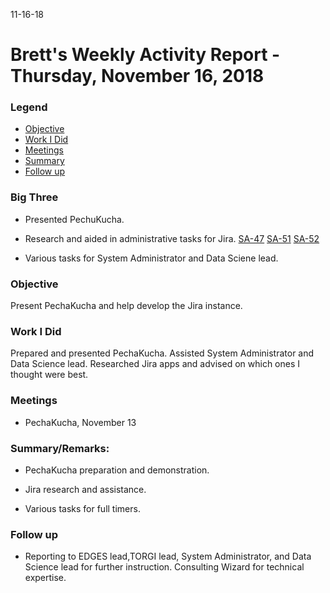 11-16-18
# Brett's Weekly Activity Report - Thursday, November 16, 2018
### Legend
 - [Objective](#objective)
 - [Work I Did](#work-i-did)
 - [Meetings](#meetings)
 - [Summary](#summary)
 - [Follow up](#follow-up)

### Big Three

- Presented PechuKucha. 

- Research and aided in administrative tasks for Jira. [SA-47](https://jira.supermicro0.opswerx.org/browse/SA-47?filter=-1 "Outlook Integration for Jira") [SA-51](https://jira.supermicro0.opswerx.org/browse/SA-51?filter=-1 "Jira Incoming Mail Handler") [SA-52](https://jira.supermicro0.opswerx.org/browse/SA-52?filter=-1 "JIRA")

- Various tasks for System Administrator and Data Sciene lead. 

### Objective

Present PechaKucha and help develop the Jira instance. 

### Work I Did

Prepared and presented PechaKucha. Assisted System Administrator and Data Science lead. Researched Jira apps and advised on which ones I thought were best. 


### Meetings
  - PechaKucha, November 13

### Summary/Remarks:

- PechaKucha preparation and demonstration.  

- Jira research and assistance. 

- Various tasks for full timers. 


### Follow up

- Reporting to EDGES lead,TORGI lead, System Administrator, and Data Science lead for further instruction. Consulting Wizard for technical expertise.
